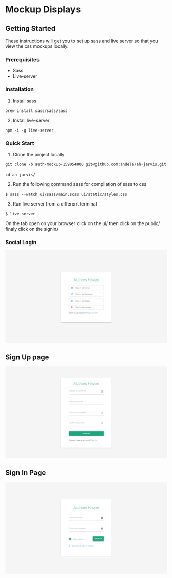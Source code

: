 # Mockup Displays

## Getting Started

These instructions will get you to set up sass and live server so that you view the css mockups locally.

### Prerequisites

- Sass
- Live-server

### Installation

1.  Install sass

```
brew install sass/sass/sass
```

2.  Install live-server

```
npm -i -g live-server
```

### Quick Start

1.  Clone the project locally

```
git clone -b auth-mockup-159054000 git@github.com:andela/ah-jarvis.git

cd ah-jarvis/
```

2.  Run the following command sass for compilation of sass to css

```
$ sass --watch ui/sass/main.scss ui/static/styles.css
```

3.  Run live server from a different terminal

```
$ live-server .
```

On the tab open on your browser click on the ui/ then click on the public/ finaly click on the signin/

### Social Login

![Social Login Image](./static/assets/images/screenshots/social_signin.png)

## Sign Up page

![Signup Page](./static/assets/images/screenshots/signup.png)

## Sign In Page

![Signin Page](./static/assets/images/screenshots/email_signin.png)
